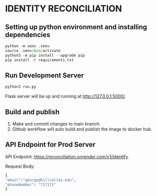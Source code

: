 # IDENTITY RECONCILIATION
## Setting up python environment and installing dependencies
```py
python -m venv .venv
source .venv/bin/activate
python3 -m pip install --upgrade pip
pip install -r requirements.txt
```


## Run Development Server
```py
python3 run.py
```
Flask server will be up and running at http://127.0.0.1:5000/.

## Build and publish
1. Make and commit changes to main branch.
2. Github workflow will auto build and publish the image to docker hub.

## API Endpoint for Prod Server
API Endpoint: https://reconciliation.onrender.com/v1/identify.

Request Body:
```sh
{
"email":"george@hillvalley.edu",
"phoneNumber": "717171"
}
```
